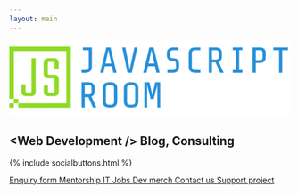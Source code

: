 ```yaml
---
layout: main
---
```


<div>
  <img id="logo" src="/assets/img/logo-text-horizontal.png" />
</div>

<h2>&lt;Web Development /&gt; Blog, Consulting</h2>

{% include socialbuttons.html %}
<div class="btn-container">
  <a
    class="btn"
    href="https://enquiry.roomjs.com"
    title="Enquiry form"
    target="_blank"
    rel="noopener noreferrer"
  >
    <i class="fab fa-wpforms"></i>
    Enquiry form
  </a>
  <a
    class="btn"
    href="https://mentor.roomjs.com"
    title="Mentorship"
    target="_blank"
    rel="noopener noreferrer"
  >
    <i class="fas fa-user-graduate"></i>
    Mentorship
  </a>
  <a
    class="btn"
    href="https://jobs.roomjs.com"
    title="IT jobs portal"
    target="_blank"
    rel="noopener noreferrer"
  >
    <i class="fas fa-suitcase"></i>
    IT Jobs
  </a>
  <a
    class="btn"
    href="https://shop.roomjs.com"
    title="Merch for devs"
    target="_blank"
    rel="noopener noreferrer"
  >
    <i class="fas fa-tshirt"></i>
    Dev merch
  </a>
  <a
    class="btn"
    href="mail:info@roomjs.com"
    title="Contact me"
    target="_blank"
    rel="noopener noreferrer"
  >
    <i class="fas fa-envelope"></i>
    Contact us
  </a>
  <a
    class="btn blue"
    href="http://support.roomjs.com"
    title="Support project"
    target="_blank"
    rel="noopener noreferrer"
  >
    <i class="fas fa-donate"></i>
    Support project
  </a>
</div>
